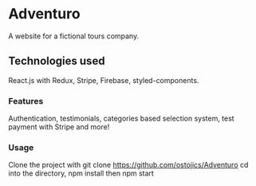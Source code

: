 # Adventuro

A website for a fictional tours company.

## Technologies used

React.js with Redux, Stripe, Firebase, styled-components.

### Features

Authentication, testimonials, categories based selection system, test payment with Stripe and more!

### Usage

Clone the project with git clone https://github.com/ostojics/Adventuro
cd into the directory, npm install then npm start

